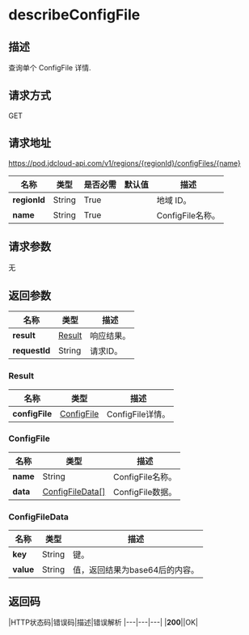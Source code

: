 # describeConfigFile


## 描述
查询单个 ConfigFile 详情.


## 请求方式
GET

## 请求地址
https://pod.jdcloud-api.com/v1/regions/{regionId}/configFiles/{name}

|名称|类型|是否必需|默认值|描述|
|---|---|---|---|---|
|**regionId**|String|True| |地域 ID。|
|**name**|String|True| |ConfigFile名称。|

## 请求参数
无


## 返回参数
|名称|类型|描述|
|---|---|---|
|**result**|[Result](#result)| 响应结果。|
|**requestId**|String|请求ID。 |

### <div id="Result">Result</div>
|名称|类型|描述|
|---|---|---|
|**configFile**|[ConfigFile](#configfile)|ConfigFile详情。 |

### <div id="ConfigFile">ConfigFile</div>
|名称|类型|描述|
|---|---|---|
|**name**|String|ConfigFile名称。|
|**data**|[ConfigFileData[]](#configfiledata)|ConfigFile数据。|

### <div id="ConfigFileData">ConfigFileData</div>
|名称|类型|描述|
|---|---|---|
|**key**|String|键。|
|**value**|String|值，返回结果为base64后的内容。|

## 返回码
|HTTP状态码|错误码|描述|错误解析
|---|---|---|
|**200**||OK|

